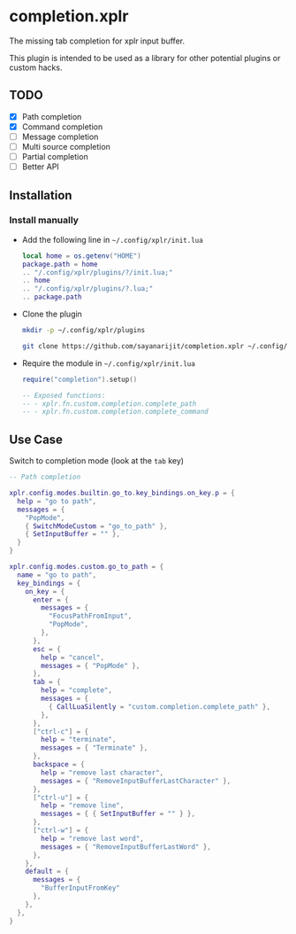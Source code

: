 # completion.xplr

The missing tab completion for xplr input buffer.

This plugin is intended to be used as a library for other potential plugins
or custom hacks.

## TODO

- [x] Path completion
- [x] Command completion
- [ ] Message completion
- [ ] Multi source completion
- [ ] Partial completion
- [ ] Better API

## Installation

### Install manually

- Add the following line in `~/.config/xplr/init.lua`

  ```lua
  local home = os.getenv("HOME")
  package.path = home
  .. "/.config/xplr/plugins/?/init.lua;"
  .. home
  .. "/.config/xplr/plugins/?.lua;"
  .. package.path
  ```

- Clone the plugin

  ```bash
  mkdir -p ~/.config/xplr/plugins

  git clone https://github.com/sayanarijit/completion.xplr ~/.config/xplr/plugins/completion
  ```

- Require the module in `~/.config/xplr/init.lua`

  ```lua
  require("completion").setup()

  -- Exposed functions:
  -- - xplr.fn.custom.completion.complete_path
  -- - xplr.fn.custom.completion.complete_command
  ```

## Use Case

Switch to completion mode (look at the `tab` key)

```lua
-- Path completion

xplr.config.modes.builtin.go_to.key_bindings.on_key.p = {
  help = "go to path",
  messages = {
    "PopMode",
    { SwitchModeCustom = "go_to_path" },
    { SetInputBuffer = "" },
  }
}

xplr.config.modes.custom.go_to_path = {
  name = "go to path",
  key_bindings = {
    on_key = {
      enter = {
        messages = {
          "FocusPathFromInput",
          "PopMode",
        },
      },
      esc = {
        help = "cancel",
        messages = { "PopMode" },
      },
      tab = {
        help = "complete",
        messages = {
          { CallLuaSilently = "custom.completion.complete_path" },
        },
      },
      ["ctrl-c"] = {
        help = "terminate",
        messages = { "Terminate" },
      },
      backspace = {
        help = "remove last character",
        messages = { "RemoveInputBufferLastCharacter" },
      },
      ["ctrl-u"] = {
        help = "remove line",
        messages = { { SetInputBuffer = "" } },
      },
      ["ctrl-w"] = {
        help = "remove last word",
        messages = { "RemoveInputBufferLastWord" },
      },
    },
    default = {
      messages = {
        "BufferInputFromKey"
      },
    },
  },
}
```
